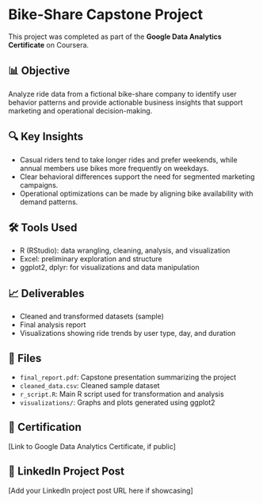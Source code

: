 # Bike-Share Capstone Project

This project was completed as part of the **Google Data Analytics Certificate** on Coursera.

## 📊 Objective
Analyze ride data from a fictional bike-share company to identify user behavior patterns and provide actionable business insights that support marketing and operational decision-making.

## 🔍 Key Insights
- Casual riders tend to take longer rides and prefer weekends, while annual members use bikes more frequently on weekdays.
- Clear behavioral differences support the need for segmented marketing campaigns.
- Operational optimizations can be made by aligning bike availability with demand patterns.

## 🛠 Tools Used
- R (RStudio): data wrangling, cleaning, analysis, and visualization
- Excel: preliminary exploration and structure
- ggplot2, dplyr: for visualizations and data manipulation

## 📈 Deliverables
- Cleaned and transformed datasets (sample)
- Final analysis report
- Visualizations showing ride trends by user type, day, and duration

## 📂 Files
- `final_report.pdf`: Capstone presentation summarizing the project
- `cleaned_data.csv`: Cleaned sample dataset
- `r_script.R`: Main R script used for transformation and analysis
- `visualizations/`: Graphs and plots generated using ggplot2

## 🔗 Certification
[Link to Google Data Analytics Certificate, if public]

## 🔗 LinkedIn Project Post
[Add your LinkedIn project post URL here if showcasing]
